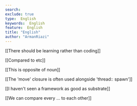 ```yaml
---
search:
exclude: true
type:  English
keywords:  English
feature:  English
title: "English"
author: "ArmanRiazi"
---
```


[[There should be learning rather than coding]]

 [[Compared to etc]]

 [[This is opposite of noun]]

 [[The 'move' closure is often used alongside 'thread:: spawn']]

 [[I haven't seen a framework as good as substrate]]

 [[We can compare every ... to each other]]